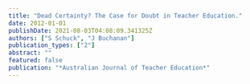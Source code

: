 ```yaml
---
title: "Dead Certainty? The Case for Doubt in Teacher Education."
date: 2012-01-01
publishDate: 2021-08-03T04:08:09.341325Z
authors: ["S Schuck", "J Buchanan"]
publication_types: ["2"]
abstract: ""
featured: false
publication: "*Australian Journal of Teacher Education*"
---
```


